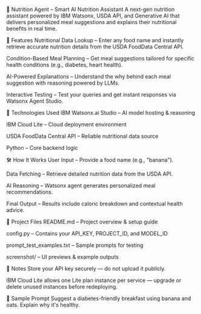 🧠 Nutrition Agent – Smart AI Nutrition Assistant
A next-gen nutrition assistant powered by IBM Watsonx, USDA API, and Generative AI that delivers personalized meal suggestions and explains their nutritional benefits in real time.

🚀 Features
Nutritional Data Lookup – Enter any food name and instantly retrieve accurate nutrition details from the USDA FoodData Central API.

Condition-Based Meal Planning – Get meal suggestions tailored for specific health conditions (e.g., diabetes, heart health).

AI-Powered Explanations – Understand the why behind each meal suggestion with reasoning powered by LLMs.

Interactive Testing – Test your queries and get instant responses via Watsonx Agent Studio.

🔧 Technologies Used
IBM Watsonx.ai Studio – AI model hosting & reasoning

IBM Cloud Lite – Cloud deployment environment

USDA FoodData Central API – Reliable nutritional data source

Python – Core backend logic

🛠 How It Works
User Input – Provide a food name (e.g., "banana").

Data Fetching – Retrieve detailed nutrition data from the USDA API.

AI Reasoning – Watsonx agent generates personalized meal recommendations.

Final Output – Results include caloric breakdown and contextual health advice.

📁 Project Files
README.md – Project overview & setup guide

config.py – Contains your API_KEY, PROJECT_ID, and MODEL_ID

prompt_test_examples.txt – Sample prompts for testing

screenshot/ – UI previews & example outputs

🔐 Notes
Store your API key securely — do not upload it publicly.

IBM Cloud Lite allows one Lite plan instance per service — upgrade or delete unused instances before redeploying.

📸 Sample Prompt
Suggest a diabetes-friendly breakfast using banana and oats. Explain why it's healthy.
